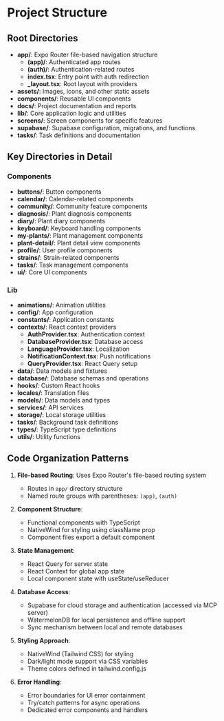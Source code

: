 # Project Structure

## Root Directories
- **app/**: Expo Router file-based navigation structure
  - **(app)/**: Authenticated app routes
  - **(auth)/**: Authentication-related routes
  - **index.tsx**: Entry point with auth redirection
  - **_layout.tsx**: Root layout with providers
- **assets/**: Images, icons, and other static assets
- **components/**: Reusable UI components
- **docs/**: Project documentation and reports
- **lib/**: Core application logic and utilities
- **screens/**: Screen components for specific features
- **supabase/**: Supabase configuration, migrations, and functions
- **tasks/**: Task definitions and documentation

## Key Directories in Detail

### Components
- **buttons/**: Button components
- **calendar/**: Calendar-related components
- **community/**: Community feature components
- **diagnosis/**: Plant diagnosis components
- **diary/**: Plant diary components
- **keyboard/**: Keyboard handling components
- **my-plants/**: Plant management components
- **plant-detail/**: Plant detail view components
- **profile/**: User profile components
- **strains/**: Strain-related components
- **tasks/**: Task management components
- **ui/**: Core UI components

### Lib
- **animations/**: Animation utilities
- **config/**: App configuration
- **constants/**: Application constants
- **contexts/**: React context providers
  - **AuthProvider.tsx**: Authentication context
  - **DatabaseProvider.tsx**: Database access
  - **LanguageProvider.tsx**: Localization
  - **NotificationContext.tsx**: Push notifications
  - **QueryProvider.tsx**: React Query setup
- **data/**: Data models and fixtures
- **database/**: Database schemas and operations
- **hooks/**: Custom React hooks
- **locales/**: Translation files
- **models/**: Data models and types
- **services/**: API services
- **storage/**: Local storage utilities
- **tasks/**: Background task definitions
- **types/**: TypeScript type definitions
- **utils/**: Utility functions

## Code Organization Patterns

1. **File-based Routing**: Uses Expo Router's file-based routing system
   - Routes in `app/` directory structure
   - Named route groups with parentheses: `(app)`, `(auth)`

2. **Component Structure**:
   - Functional components with TypeScript
   - NativeWind for styling using className prop
   - Component files export a default component

3. **State Management**:
   - React Query for server state
   - React Context for global app state
   - Local component state with useState/useReducer

4. **Database Access**:
   - Supabase for cloud storage and authentication (accessed via MCP server)
   - WatermelonDB for local persistence and offline support
   - Sync mechanism between local and remote databases

5. **Styling Approach**:
   - NativeWind (Tailwind CSS) for styling
   - Dark/light mode support via CSS variables
   - Theme colors defined in tailwind.config.js

6. **Error Handling**:
   - Error boundaries for UI error containment
   - Try/catch patterns for async operations
   - Dedicated error components and handlers
